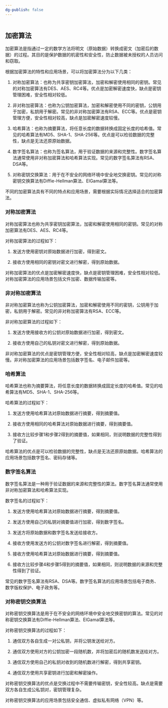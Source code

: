 ```yaml
---
dg-publish: false
---
```

```toc
```

## 加密算法
加密算法是指通过一定的数学方法将明文（原始数据）转换成密文（加密后的数据）的过程。其目的是保护数据的机密性和安全性，防止数据被未授权的人员访问和窃取。

根据加密算法的特性和应用场景，可以将加密算法分为以下几类：

1.  对称加密算法：也称为共享密钥加密算法，加密和解密使用相同的密钥。常见的对称加密算法有DES、AES、RC4等。优点是加密解密速度快，缺点是密钥管理困难，安全性相对较低。
    
2.  非对称加密算法：也称为公钥加密算法，加密和解密使用不同的密钥，公钥用于加密，私钥用于解密。常见的非对称加密算法有RSA、ECC等。优点是密钥管理方便，安全性相对较高，缺点是加密解密速度较慢。
    
3.  哈希算法：也称为摘要算法，将任意长度的数据转换成固定长度的哈希值。常见的哈希算法有MD5、SHA-1、SHA-256等。优点是可以检验数据的完整性，缺点是无法还原原始数据。
    
4.  数字签名算法：也称为签名算法，用于验证数据的来源和完整性。数字签名算法通常使用非对称加密算法和哈希算法实现。常见的数字签名算法有RSA、DSA等。
    
5.  对称密钥交换算法：用于在不安全的网络环境中安全地交换密钥。常见的对称密钥交换算法有Diffie-Hellman算法、ElGamal算法等。
    

不同的加密算法具有不同的特点和应用场景，需要根据实际情况选择适合的加密算法。




### 对称加密算法

对称加密算法也称为共享密钥加密算法，加密和解密使用相同的密钥。常见的对称加密算法有DES、AES、RC4等。

对称加密算法的过程如下：

1. 发送方使用密钥对原始数据进行加密，得到密文。

2. 接收方使用相同的密钥对密文进行解密，得到原始数据。

对称加密算法的优点是加密解密速度快，缺点是密钥管理困难，安全性相对较低。对称加密算法的应用场景包括文件加密、数据传输加密等。

### 非对称加密算法

非对称加密算法也称为公钥加密算法，加密和解密使用不同的密钥，公钥用于加密，私钥用于解密。常见的非对称加密算法有RSA、ECC等。

非对称加密算法的过程如下：

1. 发送方使用接收方的公钥对原始数据进行加密，得到密文。

2. 接收方使用自己的私钥对密文进行解密，得到原始数据。

非对称加密算法的优点是密钥管理方便，安全性相对较高，缺点是加密解密速度较慢。非对称加密算法的应用场景包括数字签名、电子邮件加密等。

### 哈希算法

哈希算法也称为摘要算法，将任意长度的数据转换成固定长度的哈希值。常见的哈希算法有MD5、SHA-1、SHA-256等。

哈希算法的过程如下：

1. 发送方使用哈希算法对原始数据进行摘要，得到摘要值。

2. 接收方使用相同的哈希算法对原始数据进行摘要，得到摘要值。

3. 接收方比较步骤1和步骤2得到的摘要值，如果相同，则说明数据的完整性得到了验证。

哈希算法的优点是可以检验数据的完整性，缺点是无法还原原始数据。哈希算法的应用场景包括数字签名、密码存储等。
### 数字签名算法

数字签名算法是一种用于验证数据的来源和完整性的算法。数字签名算法通常使用非对称加密算法和哈希算法实现。

数字签名的过程如下：

1. 发送方使用哈希算法对原始数据进行摘要，得到摘要值。

2. 发送方使用自己的私钥对摘要值进行加密，得到数字签名。

3. 发送方将原始数据和数字签名发送给接收方。

4. 接收方使用发送方的公钥对数字签名进行解密，得到摘要值。

5. 接收方使用哈希算法对原始数据进行摘要，得到摘要值。

6. 接收方比较步骤4和步骤5得到的摘要值，如果相同，则说明数据的来源和完整性得到了验证。

常见的数字签名算法有RSA、DSA等。数字签名算法的应用场景包括电子商务、数字版权保护、电子政务等。

### 对称密钥交换算法

对称密钥交换算法是用于在不安全的网络环境中安全地交换密钥的算法。常见的对称密钥交换算法有Diffie-Hellman算法、ElGamal算法等。

对称密钥交换算法的过程如下：

1. 通信双方各自生成一对公私钥，并将公钥发送给对方。

2. 通信双方使用对方的公钥加密一段随机数，并将加密后的随机数发送给对方。

3. 通信双方使用自己的私钥对收到的随机数进行解密，得到共享密钥。

4. 通信双方使用共享密钥进行加密和解密操作。

对称密钥交换算法的优点是交换过程中不需要传输密钥，安全性较高。缺点是需要双方各自生成公私钥对，密钥管理复杂。

对称密钥交换算法的应用场景包括安全通信、虚拟私有网络（VPN）等。



## 
